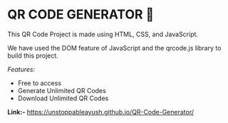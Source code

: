 # QR CODE GENERATOR 📱
This QR Code Project is made using HTML, CSS, and JavaScript. 

We have used the DOM feature of JavaScript and the qrcode.js library to build this project.

*Features:*
  - Free to access
  - Generate Unlimited QR Codes
  - Download Unlimited QR Codes

**Link:-** https://unstoppableayush.github.io/QR-Code-Generator/

